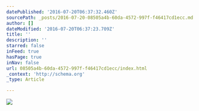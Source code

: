 ```yaml
---
datePublished: '2016-07-20T06:37:32.460Z'
sourcePath: _posts/2016-07-20-08505a4b-60da-4572-997f-f46417cd1ecc.md
author: []
dateModified: '2016-07-20T06:37:23.709Z'
title: ''
description: ''
starred: false
inFeed: true
hasPage: true
inNav: false
url: 08505a4b-60da-4572-997f-f46417cd1ecc/index.html
_context: 'http://schema.org'
_type: Article

---
```

![](https://imgflo.herokuapp.com/graph/vahj1ThiexotieMo/47e1b3baa04ff25eb516b44e4127e20e/croprotate.png?cropheight=2549&cropwidth=3090&degrees=0&input=https%3A%2F%2Fthe-grid-user-content.s3-us-west-2.amazonaws.com%2Fb515eac2-3db7-4d62-a6db-b1e1e3048bdb.png&x=103&y=0)